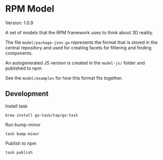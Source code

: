 # RPM Model

Version: 1.0.9

A set of models that the RPM framework uses to think about 3D reality.

The file `model/package-json.go` represents the format that is stored in the central repository and used for creating facets for filtering and finding components.

An autogenerated JS version is created in the `model-js/` folder and published to npm

See the `model/examples` for how this format fits together.

## Development

Install task

`brew install go-task/tap/go-task`

Run bump-minor

`task bump-minor`

Publish to npm

`task publish`